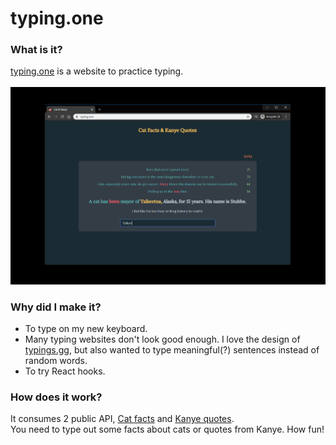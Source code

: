# typing.one
### What is it?
<a href="https://typing.one" target="_blank">typing.one</a> is a website to practice typing.<br/>
<br/>
![typing.one](Capture.PNG)
### Why did I make it?
* To type on my new keyboard.<br/>
* Many typing websites don't look good enough. I love the design of <a href="https://typings.gg" target="_blank">typings.gg</a>, but also wanted to type meaningful(?) sentences instead of random words.<br/>
* To try React hooks.<br/>
### How does it work?
It consumes 2 public API, <a href="https://alexwohlbruck.github.io/cat-facts" target="_blank">Cat facts</a> and <a href="https://kanye.rest" target="_blank">Kanye quotes</a>.<br/>
You need to type out some facts about cats or quotes from Kanye. How fun!<br/>



